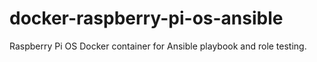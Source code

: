 # docker-raspberry-pi-os-ansible
Raspberry Pi OS Docker container for Ansible playbook and role testing. 
